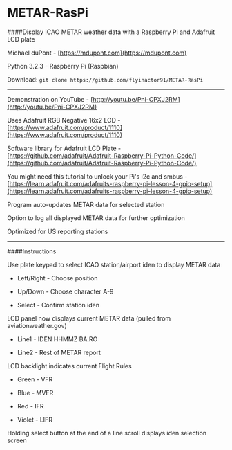 METAR-RasPi
===========

####Display ICAO METAR weather data with a Raspberry Pi and Adafruit LCD plate

Michael duPont - [https://mdupont.com](https://mdupont.com)

Python 3.2.3 - Raspberry Pi (Raspbian)

Download: `git clone https://github.com/flyinactor91/METAR-RasPi`

-----------

Demonstration on YouTube - [http://youtu.be/Pni-CPXJ2RM](http://youtu.be/Pni-CPXJ2RM)

Uses Adafruit RGB Negative 16x2 LCD - [https://www.adafruit.com/product/1110](https://www.adafruit.com/product/1110)

Software library for Adafruit LCD Plate - [https://github.com/adafruit/Adafruit-Raspberry-Pi-Python-Code/](https://github.com/adafruit/Adafruit-Raspberry-Pi-Python-Code/)

You might need this tutorial to unlock your Pi's i2c and smbus - [https://learn.adafruit.com/adafruits-raspberry-pi-lesson-4-gpio-setup](https://learn.adafruit.com/adafruits-raspberry-pi-lesson-4-gpio-setup)

Program auto-updates METAR data for selected station

Option to log all displayed METAR data for further optimization

Optimized for US reporting stations

-----------

####Instructions

Use plate keypad to select ICAO station/airport iden to display METAR data

* Left/Right - Choose position

* Up/Down - Choose character A-9

* Select - Confirm station iden

LCD panel now displays current METAR data (pulled from aviationweather.gov)

* Line1 - IDEN HHMMZ BA.RO

* Line2 - Rest of METAR report

LCD backlight indicates current Flight Rules

* Green - VFR

* Blue - MVFR

* Red - IFR

* Violet - LIFR

Holding select button at the end of a line scroll displays iden selection screen
